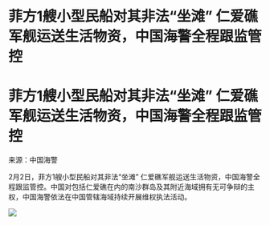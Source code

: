 # 菲方1艘小型民船对其非法“坐滩” 仁爱礁军舰运送生活物资，中国海警全程跟监管控

# 菲方1艘小型民船对其非法“坐滩” 仁爱礁军舰运送生活物资，中国海警全程跟监管控

来源：中国海警

2月2日，菲方1艘小型民船对其非法“坐滩”
仁爱礁军舰运送生活物资，中国海警全程跟监管控。中国对包括仁爱礁在内的南沙群岛及其附近海域拥有无可争辩的主权，中国海警依法在中国管辖海域持续开展维权执法活动。

![](https://inews.gtimg.com/om_bt/OLRnZNvH5AqzkCByCwkAA3VOTL0upYtsRRhzHK5XKx5TwAA/1000)

